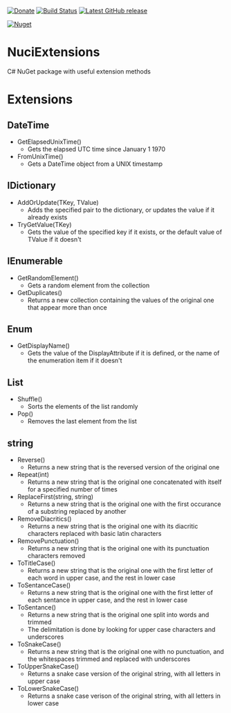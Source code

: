 [![Donate](https://img.shields.io/badge/-%E2%99%A5%20Donate-%23ff69b4)](https://hmlendea.go.ro/fund.html) [![Build Status](https://github.com/hmlendea/nuciextensions/actions/workflows/dotnet.yml/badge.svg)](https://github.com/hmlendea/nuciextensions/actions/workflows/dotnet.yml) [![Latest GitHub release](https://img.shields.io/github/v/release/hmlendea/nuciextensions)](https://github.com/hmlendea/nuciextensions/releases/latest)

[![Nuget](https://img.shields.io/nuget/v/NuciExtensions.svg)](https://www.nuget.org/packages/NuciExtensions/)

# NuciExtensions
C# NuGet package with useful extension methods

# Extensions

## DateTime
  - GetElapsedUnixTime()
    - Gets the elapsed UTC time since January 1 1970
  - FromUnixTime()
    - Gets a DateTime object from a UNIX timestamp

## IDictionary

  - AddOrUpdate(TKey, TValue)
    - Adds the specified pair to the dictionary, or updates the value if it already exists
  - TryGetValue(TKey)
    - Gets the value of the specified key if it exists, or the default value of TValue if it doesn't

## IEnumerable

  - GetRandomElement()
    - Gets a random element from the collection
  - GetDuplicates()
    - Returns a new collection containing the values of the original one that appear more than once

## Enum

  - GetDisplayName()
    - Gets the value of the DisplayAttribute if it is defined, or the name of the enumeration item if it doesn't

## List

  - Shuffle()
    - Sorts the elements of the list randomly
  - Pop()
    - Removes the last element from the list

## string

  - Reverse()
    - Returns a new string that is the reversed version of the original one
  - Repeat(int)
    - Returns a new string that is the original one concatenated with itself for a specified number of times
  - ReplaceFirst(string, string)
    - Returns a new string that is the original one with the first occurance of a substring replaced by another
  - RemoveDiacritics()
    - Returns a new string that is the original one with its diacritic characters replaced with basic latin characters
  - RemovePunctuation()
    - Returns a new string that is the original one with its punctuation characters removed
  - ToTitleCase()
    - Returns a new string that is the original one with the first letter of each word in upper case, and the rest in lower case
  - ToSentanceCase()
    - Returns a new string that is the original one with the first letter of each sentance in upper case, and the rest in lower case
  - ToSentance()
    - Returns a new string that is the original one split into words and trimmed
    - The delimitation is done by looking for upper case characters and underscores
  - ToSnakeCase()
    - Returns a new string that is the original one with no punctuation, and the whitespaces trimmed and replaced with underscores
  - ToUpperSnakeCase()
    - Returns a snake case version of the original string, with all letters in upper case
  - ToLowerSnakeCase()
    - Returns a snake case verison of the original string, with all letters in lower case
